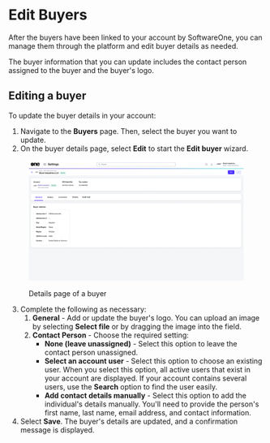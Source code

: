 # Edit Buyers

After the buyers have been linked to your account by SoftwareOne, you can manage them through the platform and edit buyer details as needed.&#x20;

The buyer information that you can update includes the contact person assigned to the buyer and the buyer's logo.

## Editing a buyer <a href="#updating-buyer-information" id="updating-buyer-information"></a>

To update the buyer details in your account:

1. Navigate to the **Buyers** page. Then, select the buyer you want to update.
2. On the buyer details page, select **Edit** to start the **Edit buyer** wizard.

<figure><img src="../../../.gitbook/assets/Buyer.png" alt=""><figcaption><p>Details page of a buyer</p></figcaption></figure>

3. Complete the following as necessary:
   1. **General** - Add or update the buyer's logo. You can upload an image by selecting **Select file** or by dragging the image into the field.&#x20;
   2. **Contact Person** - Choose the required setting:&#x20;
      * **None (leave unassigned)** - Select this option to leave the contact person unassigned.
      * **Select an account user** - Select this option to choose an existing user. When you select this option, all active users that exist in your account are displayed. If your account contains several users, use the **Search** option to find the user easily.
      * **Add contact details manually** - Select this option to add the individual's details manually. You'll need to provide the person's first name, last name, email address, and contact information.
4. Select **Save**. The buyer's details are updated, and a confirmation message is displayed.
